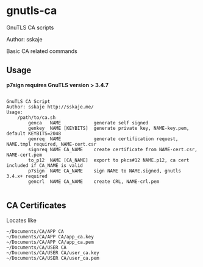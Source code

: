 # gnutls-ca
GnuTLS CA scripts

Author: sskaje

Basic CA related commands



## Usage
**p7sign requires GnuTLS version > 3.4.7** 

```

GnuTLS CA Script
Author: sskaje http://sskaje.me/
Usage:
    /path/to/ca.sh 
        genca   NAME            generate self signed 
        genkey  NAME [KEYBITS]  generate private key, NAME-key.pem, default KEYBITS=2048
        genreq  NAME            generate certification request, NAME.tmpl required, NAME-cert.csr
        signreq NAME CA_NAME    create certificate from NAME-cert.csr, NAME-cert.pem
        to_p12  NAME [CA_NAME]  export to pkcs#12 NAME.p12, ca cert included if CA_NAME is valid
        p7sign  NAME CA_NAME    sign NAME to NAME.signed, gnutls 3.4.x+ required
        gencrl  NAME CA_NAME    create CRL, NAME-crl.pem


```

## CA Certificates
Locates like 
```
~/Documents/CA/APP CA
~/Documents/CA/APP CA/app_ca.key
~/Documents/CA/APP CA/app_ca.pem
~/Documents/CA/USER CA
~/Documents/CA/USER CA/user_ca.key
~/Documents/CA/USER CA/user_ca.pem

```

